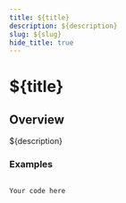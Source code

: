 ```yaml
---
title: ${title}
description: ${description}
slug: ${slug}
hide_title: true
---
```


# ${title}

## Overview

<!-- ✍ Update this section if you want to provide more details -->

${description}

### Examples

<!--
    ✍ Feel free to rename this section,
    add new ones, etc.
-->

```fiddle docs/fiddles/${slug}

Your code here

```

<!-- ✍ Explanation of the code below -->
